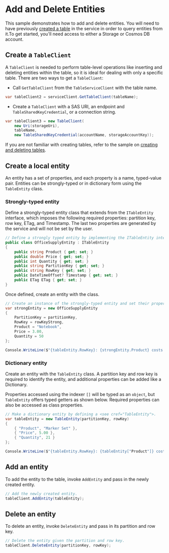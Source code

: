 # Add and Delete Entities

This sample demonstrates how to add and delete entities. You will need to have previously [created a table](https://github.com/Azure/azure-sdk-for-net/blob/main/sdk/tables/Azure.Data.Tables/samples/Sample1CreateDeleteTables.md) in the service in order to query entities from it.To get started, you'll need access to either a Storage or Cosmos DB account.

## Create a `TableClient`

A `TableClient` is needed to perform table-level operations like inserting and deleting entities within the table, so it is ideal for dealing with only a specific table. There are two ways to get a `TableClient`:
- Call `GetTableClient` from the `TableServiceClient` with the table name.

```C# Snippet:TablesSample1GetTableClient
var tableClient2 = serviceClient.GetTableClient(tableName);
```

- Create a `TableClient` with a SAS URI, an endpoint and `TableSharedKeyCredential`, or a connection string.

```C# Snippet:TablesSample1CreateTableClient
var tableClient3 = new TableClient(
    new Uri(storageUri),
    tableName,
    new TableSharedKeyCredential(accountName, storageAccountKey));
```

If you are not familiar with creating tables, refer to the sample on [creating and deleting tables](https://github.com/Azure/azure-sdk-for-net/blob/main/sdk/tables/Azure.Data.Tables/samples/Sample1CreateDeleteTables.md).

## Create a local entity

An entity has a set of properties, and each property is a name, typed-value pair. Entities can be strongly-typed or in dictionary form using the `TableEntity` class.

### Strongly-typed entity

Define a strongly-typed entity class that extends from the `ITableEntity` interface, which imposes the following required properties: partition key, row key, ETag, and Timestamp. The last two properties are generated by the service and will not be set by the user.

```C# Snippet:TablesSample2DefineStronglyTypedEntity
// Define a strongly typed entity by implementing the ITableEntity interface.
public class OfficeSupplyEntity : ITableEntity
{
    public string Product { get; set; }
    public double Price { get; set; }
    public int Quantity { get; set; }
    public string PartitionKey { get; set; }
    public string RowKey { get; set; }
    public DateTimeOffset? Timestamp { get; set; }
    public ETag ETag { get; set; }
}
```

Once defined, create an entity with the class.

```C# Snippet:TablesSample2CreateStronglyTypedEntity
// Create an instance of the strongly-typed entity and set their properties.
var strongEntity = new OfficeSupplyEntity
{
    PartitionKey = partitionKey,
    RowKey = rowKeyStrong,
    Product = "Notebook",
    Price = 3.00,
    Quantity = 50
};

Console.WriteLine($"{tableEntity.RowKey}: {strongEntity.Product} costs ${strongEntity.Price}.");
```

### Dictionary entity

Create an entity with the `TableEntity` class. A partition key and row key is required to identify the entity, and additional properties can be added like a Dictionary.

Properties accessed using the indexer `[]` will be typed as an `object`, but `TableEntity` offers typed getters as shown below. Required properties can also be accessed as class properties.

```C# Snippet:TablesSample2CreateDictionaryEntity
// Make a dictionary entity by defining a <see cref="TableEntity">.
var tableEntity = new TableEntity(partitionKey, rowKey)
{
    { "Product", "Marker Set" },
    { "Price", 5.00 },
    { "Quantity", 21 }
};

Console.WriteLine($"{tableEntity.RowKey}: {tableEntity["Product"]} costs ${tableEntity.GetDouble("Price")}.");
```

## Add an entity

To add the entity to the table, invoke `AddEntity` and pass in the newly created entity.

```C# Snippet:TablesSample2AddEntity
// Add the newly created entity.
tableClient.AddEntity(tableEntity);
```

## Delete an entity

To delete an entity, invoke `DeleteEntity` and pass in its partition and row key.

```C# Snippet:TablesSample2DeleteEntity
// Delete the entity given the partition and row key.
tableClient.DeleteEntity(partitionKey, rowKey);
```
